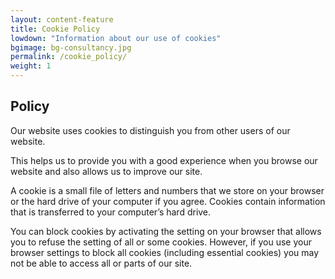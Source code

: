 ```yaml
---
layout: content-feature
title: Cookie Policy
lowdown: "Information about our use of cookies"
bgimage: bg-consultancy.jpg
permalink: /cookie_policy/
weight: 1
---
```

## Policy

Our website uses cookies to distinguish you from other users of our
website.

This helps us to provide you with a good experience when you browse
our website and also allows us to improve our site.

A cookie is a small file of letters and numbers that we store on your
browser or the hard drive of your computer if you agree. Cookies
contain information that is transferred to your computer’s hard drive.

You can block cookies by activating the setting on your browser that
allows you to refuse the setting of all or some cookies. However, if
you use your browser settings to block all cookies (including
essential cookies) you may not be able to access all or parts of our
site.
